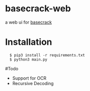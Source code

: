 # basecrack-web
a web ui for [basecrack](https://github.com/mufeedvh/basecrack)
# Installation

```
  $ pip3 install -r requirements.txt
  $ python3 main.py
```
#Todo

+ Support for OCR
+ Recursive Decoding
